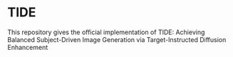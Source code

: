 # TIDE
This repository gives the official implementation of TIDE: Achieving Balanced Subject-Driven Image Generation via Target-Instructed Diffusion Enhancement
